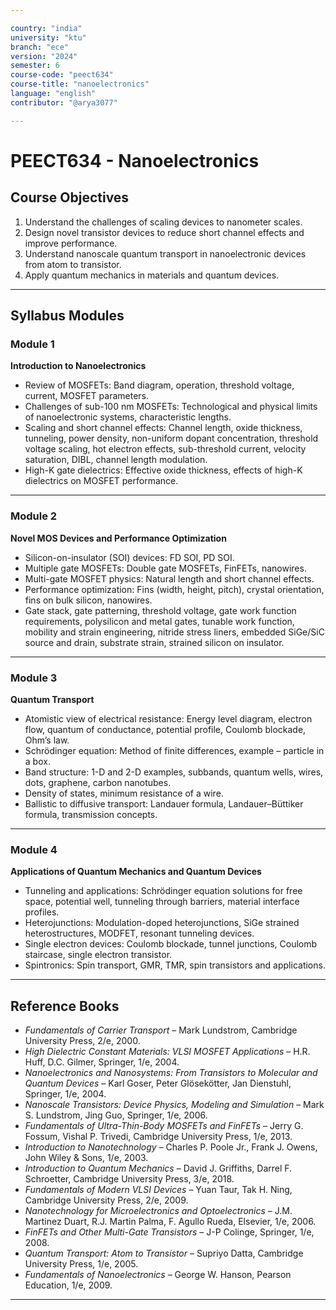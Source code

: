 ```yaml
---

country: "india"
university: "ktu"
branch: "ece"
version: "2024"
semester: 6
course-code: "peect634"
course-title: "nanoelectronics"
language: "english"
contributor: "@arya3077"

---
```


# PEECT634 - Nanoelectronics

## Course Objectives

1. Understand the challenges of scaling devices to nanometer scales.  
2. Design novel transistor devices to reduce short channel effects and improve performance.  
3. Understand nanoscale quantum transport in nanoelectronic devices from atom to transistor.  
4. Apply quantum mechanics in materials and quantum devices.  

---

## Syllabus Modules

### Module 1
**Introduction to Nanoelectronics**  
- Review of MOSFETs: Band diagram, operation, threshold voltage, current, MOSFET parameters.  
- Challenges of sub-100 nm MOSFETs: Technological and physical limits of nanoelectronic systems, characteristic lengths.  
- Scaling and short channel effects: Channel length, oxide thickness, tunneling, power density, non-uniform dopant concentration, threshold voltage scaling, hot electron effects, sub-threshold current, velocity saturation, DIBL, channel length modulation.  
- High-K gate dielectrics: Effective oxide thickness, effects of high-K dielectrics on MOSFET performance.  

---

### Module 2
**Novel MOS Devices and Performance Optimization**  
- Silicon-on-insulator (SOI) devices: FD SOI, PD SOI.  
- Multiple gate MOSFETs: Double gate MOSFETs, FinFETs, nanowires.  
- Multi-gate MOSFET physics: Natural length and short channel effects.  
- Performance optimization: Fins (width, height, pitch), crystal orientation, fins on bulk silicon, nanowires.  
- Gate stack, gate patterning, threshold voltage, gate work function requirements, polysilicon and metal gates, tunable work function, mobility and strain engineering, nitride stress liners, embedded SiGe/SiC source and drain, substrate strain, strained silicon on insulator.  

---

### Module 3
**Quantum Transport**  
- Atomistic view of electrical resistance: Energy level diagram, electron flow, quantum of conductance, potential profile, Coulomb blockade, Ohm’s law.  
- Schrödinger equation: Method of finite differences, example – particle in a box.  
- Band structure: 1-D and 2-D examples, subbands, quantum wells, wires, dots, graphene, carbon nanotubes.  
- Density of states, minimum resistance of a wire.  
- Ballistic to diffusive transport: Landauer formula, Landauer–Büttiker formula, transmission concepts.  

---

### Module 4
**Applications of Quantum Mechanics and Quantum Devices**  
- Tunneling and applications: Schrödinger equation solutions for free space, potential well, tunneling through barriers, material interface profiles.  
- Heterojunctions: Modulation-doped heterojunctions, SiGe strained heterostructures, MODFET, resonant tunneling devices.  
- Single electron devices: Coulomb blockade, tunnel junctions, Coulomb staircase, single electron transistor.  
- Spintronics: Spin transport, GMR, TMR, spin transistors and applications.  

---

## Reference Books

- *Fundamentals of Carrier Transport* – Mark Lundstrom, Cambridge University Press, 2/e, 2000.  
- *High Dielectric Constant Materials: VLSI MOSFET Applications* – H.R. Huff, D.C. Gilmer, Springer, 1/e, 2004.  
- *Nanoelectronics and Nanosystems: From Transistors to Molecular and Quantum Devices* – Karl Goser, Peter Glösekötter, Jan Dienstuhl, Springer, 1/e, 2004.  
- *Nanoscale Transistors: Device Physics, Modeling and Simulation* – Mark S. Lundstrom, Jing Guo, Springer, 1/e, 2006.  
- *Fundamentals of Ultra-Thin-Body MOSFETs and FinFETs* – Jerry G. Fossum, Vishal P. Trivedi, Cambridge University Press, 1/e, 2013.  
- *Introduction to Nanotechnology* – Charles P. Poole Jr., Frank J. Owens, John Wiley & Sons, 1/e, 2003.  
- *Introduction to Quantum Mechanics* – David J. Griffiths, Darrel F. Schroetter, Cambridge University Press, 3/e, 2018.  
- *Fundamentals of Modern VLSI Devices* – Yuan Taur, Tak H. Ning, Cambridge University Press, 2/e, 2009.  
- *Nanotechnology for Microelectronics and Optoelectronics* – J.M. Martinez Duart, R.J. Martin Palma, F. Agullo Rueda, Elsevier, 1/e, 2006.  
- *FinFETs and Other Multi-Gate Transistors* – J-P Colinge, Springer, 1/e, 2008.  
- *Quantum Transport: Atom to Transistor* – Supriyo Datta, Cambridge University Press, 1/e, 2005.  
- *Fundamentals of Nanoelectronics* – George W. Hanson, Pearson Education, 1/e, 2009.  

---
